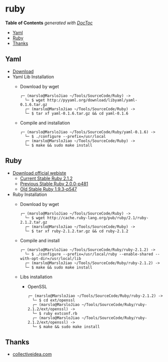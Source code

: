 # ruby

**Table of Contents** _generated with_ [_DocToc_](https://github.com/thlorenz/doctoc)

* [Yaml](./#yaml)
* [Ruby](./#ruby)
* [Thanks](./#thanks)

## Yaml

* [Download](http://pyyaml.org/download/libyaml/)
* Yaml Lib Installation
  * Download by wget

    ```text
    ┌─ (marslo@MarsloJiao ~/Tools/SourceCode/Ruby) ->
      └─ $ wget http://pyyaml.org/download/libyaml/yaml-0.1.6.tar.gz
      ┌─ (marslo@MarsloJiao ~/Tools/SourceCode/Ruby) ->
      └─ $ tar xf yaml-0.1.6.tar.gz && cd yaml-0.1.6
    ```

  * Compile and installation

    ```text
    ┌─ (marslo@MarsloJiao ~/Tools/SourceCode/Ruby/yaml-0.1.6) ->
      └─ $ ./configure --prefix=/usr/local
      ┌─ (marslo@MarsloJiao ~/Tools/SourceCode/Ruby) ->
      └─ $ make && sudo make install
    ```

## Ruby

* [Download official webiste](https://www.ruby-lang.org/en/downloads/)
  * [Current Stable Ruby 2.1.2](http://cache.ruby-lang.org/pub/ruby/2.1/ruby-2.1.2.tar.gz)
  * [Previous Stable Ruby 2.0.0-p481](http://cache.ruby-lang.org/pub/ruby/2.0/ruby-2.0.0-p481.tar.gz)
  * [Old Stable Ruby 1.9.3-p547](http://cache.ruby-lang.org/pub/ruby/1.9/ruby-1.9.3-p547.tar.gz)
* Ruby Installation
  * Download by wget

    ```text
    ┌─ (marslo@MarsloJiao ~/Tools/SourceCode/Ruby) ->
      └─ $ wget http://cache.ruby-lang.org/pub/ruby/2.1/ruby-2.1.2.tar.gz
      ┌─ (marslo@MarsloJiao ~/Tools/SourceCode/Ruby) ->
      └─ $ tar xf ruby-2.1.2.tar.gz && cd ruby-2.1.2
    ```

  * Compile and install

    ```text
    ┌─ (marslo@MarsloJiao ~/Tools/SourceCode/Ruby/ruby-2.1.2) ->
      └─ $ ./configure --prefix=/usr/local/ruby --enable-shared --with-opt-dir=/usr/local/lib
      ┌─ (marslo@MarsloJiao ~/Tools/SourceCode/Ruby/ruby-2.1.2) ->
      └─ $ make && sudo make install
    ```

  * Libs installation
    * OpenSSL

      ```text
      ┌─ (marslo@MarsloJiao ~/Tools/SourceCode/Ruby/ruby-2.1.2) ->
        └─ $ cd ext/openssl
        ┌─ (marslo@MarsloJiao ~/Tools/SourceCode/Ruby/ruby-2.1.2/ext/openssl) ->
        └─ $ ruby extconf.rb
        ┌─ (marslo@MarsloJiao ~/Tools/SourceCode/Ruby/ruby-2.1.2/ext/openssl) ->
        └─ $ make && sudo make install
      ```

## Thanks

* [collectiveidea.com](http://collectiveidea.com/blog/archives/2011/10/31/install-ruby-193-with-libyaml-on-centos/)

